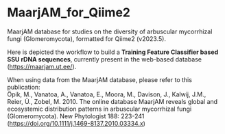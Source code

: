 # MaarjAM_for_Qiime2
MaarjAM database for studies on the diversity of arbuscular mycorrhizal fungi (Glomeromycota), formatted for Qiime2 (v2023.5).

Here is depicted the workflow to build a **Training Feature Classifier based SSU rDNA sequences**, currently present in the web-based database (https://maarjam.ut.ee/).

When using data from the MaarjAM database, please refer to this publication:<br />
Öpik, M., Vanatoa, A., Vanatoa, E., Moora, M., Davison, J., Kalwij, J.M., Reier, Ü., Zobel, M. 2010. The online database MaarjAM reveals global and ecosystemic distribution patterns in arbuscular mycorrhizal fungi (Glomeromycota). New Phytologist 188: 223-241 (https://doi.org/10.1111/j.1469-8137.2010.03334.x)



